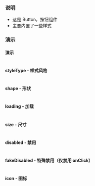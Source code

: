 ### 说明

-   这是 Button，按钮组件
-   主要内置了一些样式

### 演示

#### 演示

```js {"codepath": "button.jsx", "props": {"className": "editor_transparent"}}
```

#### styleType - 样式风格

```js {"codepath": "styleType.jsx"}
```

#### shape - 形状

```js {"codepath": "shape.jsx"}
```

#### loading - 加载

```js {"codepath": "loading.jsx"}
```

#### size - 尺寸

```js {"codepath": "size.jsx"}
```

#### disabled - 禁用

```js {"codepath": "disabled.jsx"}
```

#### fakeDisabled - 特殊禁用（仅禁用 onClick）

```js {"codepath": "fakeDisabled.jsx"}
```

#### icon - 图标

```js {"codepath": "icon.jsx"}
```
